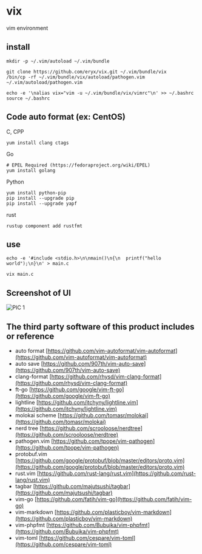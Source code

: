 # vix
vim environment


## install

``` shell
mkdir -p ~/.vim/autoload ~/.vim/bundle

git clone https://github.com/eryx/vix.git ~/.vim/bundle/vix
/bin/cp -rf ~/.vim/bundle/vix/autoload/pathogen.vim ~/.vim/autoload/pathogen.vim

echo -e '\nalias vix="vim -u ~/.vim/bundle/vix/vimrc"\n' >> ~/.bashrc
source ~/.bashrc
```

## Code auto format (ex: CentOS)
C, CPP
``` shell
yum install clang ctags
```

Go
``` shell
# EPEL Required (https://fedoraproject.org/wiki/EPEL)
yum install golang
```

Python
``` shell
yum install python-pip
pip install --upgrade pip
pip install --upgrade yapf
```

rust
``` shell
rustup component add rustfmt
```

## use
``` shell
echo -e '#include <stdio.h>\n\nmain()\n{\n  printf("hello world");\n}\n' > main.c

vix main.c
```

## Screenshot of UI

![PIC 1](doc/images/demo.png)


## The third party software of this product includes or reference

* auto format [https://github.com/vim-autoformat/vim-autoformat](https://github.com/vim-autoformat/vim-autoformat)
* auto save [https://github.com/907th/vim-auto-save](https://github.com/907th/vim-auto-save)
* clang-format [https://github.com/rhysd/vim-clang-format](https://github.com/rhysd/vim-clang-format)
* ft-go [https://github.com/google/vim-ft-go](https://github.com/google/vim-ft-go)
* lightline [https://github.com/itchyny/lightline.vim](https://github.com/itchyny/lightline.vim)
* molokai scheme [https://github.com/tomasr/molokai](https://github.com/tomasr/molokai)
* nerd tree [https://github.com/scrooloose/nerdtree](https://github.com/scrooloose/nerdtree)
* pathogen.vim [https://github.com/tpope/vim-pathogen](https://github.com/tpope/vim-pathogen)
* protobuf.vim [https://github.com/google/protobuf/blob/master/editors/proto.vim](https://github.com/google/protobuf/blob/master/editors/proto.vim)
* rust.vim [https://github.com/rust-lang/rust.vim](https://github.com/rust-lang/rust.vim)
* tagbar [https://github.com/majutsushi/tagbar](https://github.com/majutsushi/tagbar)
* vim-go [https://github.com/fatih/vim-go](https://github.com/fatih/vim-go)
* vim-markdown [https://github.com/plasticboy/vim-markdown](https://github.com/plasticboy/vim-markdown)
* vim-phpfmt [https://github.com/Bubujka/vim-phpfmt](https://github.com/Bubujka/vim-phpfmt)
* vim-toml [https://github.com/cespare/vim-toml](https://github.com/cespare/vim-toml)
